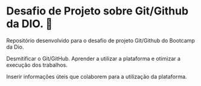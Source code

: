 # Desafio de Projeto sobre Git/Github da DIO. 🦾
Repositório desenvolvido para o desafio de projeto Git/Github do Bootcamp da Dio.

Desmitificar o Git/GitHub. Aprender a utilizar a plataforma e otimizar a execução dos trabalhos. 

Inserir informações úteis que colaborem para a utilização da plataforma. 

